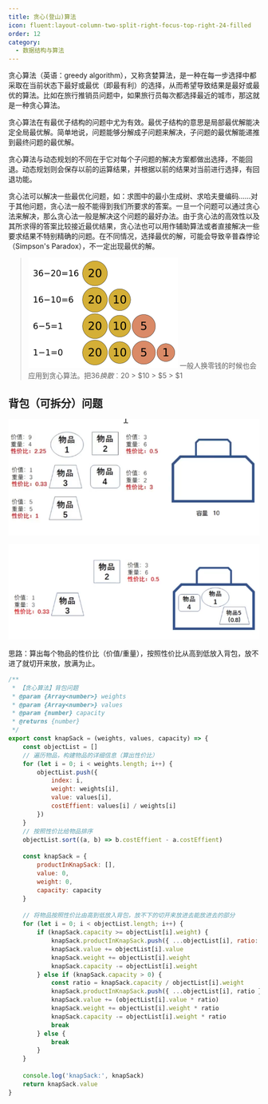 ```yaml
---
title: 贪心(登山)算法
icon: fluent:layout-column-two-split-right-focus-top-right-24-filled
order: 12
category:
  - 数据结构与算法
---
```


贪心算法（英语：greedy algorithm），又称贪婪算法，是一种在每一步选择中都采取在当前状态下最好或最优（即最有利）的选择，从而希望导致结果是最好或最优的算法。比如在旅行推销员问题中，如果旅行员每次都选择最近的城市，那这就是一种贪心算法。
 
贪心算法在有最优子结构的问题中尤为有效。最优子结构的意思是局部最优解能决定全局最优解。简单地说，问题能够分解成子问题来解决，子问题的最优解能递推到最终问题的最优解。

贪心算法与动态规划的不同在于它对每个子问题的解决方案都做出选择，不能回退。动态规划则会保存以前的运算结果，并根据以前的结果对当前进行选择，有回退功能。

贪心法可以解决一些最优化问题，如：求图中的最小生成树、求哈夫曼编码……对于其他问题，贪心法一般不能得到我们所要求的答案。一旦一个问题可以通过贪心法来解决，那么贪心法一般是解决这个问题的最好办法。由于贪心法的高效性以及其所求得的答案比较接近最优结果，贪心法也可以用作辅助算法或者直接解决一些要求结果不特别精确的问题。在不同情况，选择最优的解，可能会导致辛普森悖论（Simpson's Paradox），不一定出现最优的解。

> ![](../../../.vuepress/public/assets/images/more-than-code/data-structure/Greedy_algorithm_36_cents.png)
> 一般人换零钱的时候也会应用到贪心算法。把$36换散︰$20 > $10 > $5 > $1
 

## 背包（可拆分）问题

![](../../../.vuepress/public/assets/images/more-than-code/data-structure/image-20240121200223773.png)

![](../../../.vuepress/public/assets/images/more-than-code/data-structure/image-20240121200245365.png)

思路：算出每个物品的性价比（价值/重量），按照性价比从高到低放入背包，放不进了就切开来放，放满为止。

````javascript
/**
 * 【贪心算法】背包问题
 * @param {Array<number>} weights 
 * @param {Array<number>} values 
 * @param {number} capacity
 * @returns {number}
 */
export const knapSack = (weights, values, capacity) => {
    const objectList = []
    // 遍历物品，构建物品的详细信息（算出性价比）
    for (let i = 0; i < weights.length; i++) {
        objectList.push({
            index: i,
            weight: weights[i],
            value: values[i],
            costEffient: values[i] / weights[i]
        })
    }
    // 按照性价比给物品排序
    objectList.sort((a, b) => b.costEffient - a.costEffient)

    const knapSack = {
        productInKnapSack: [],
        value: 0,
        weight: 0,
        capacity: capacity
    }

    // 将物品按照性价比由高到低放入背包，放不下的切开来放进去能放进去的部分
    for (let i = 0; i < objectList.length; i++) {
        if (knapSack.capacity >= objectList[i].weight) {
            knapSack.productInKnapSack.push({ ...objectList[i], ratio: 1 })
            knapSack.value += objectList[i].value
            knapSack.weight += objectList[i].weight
            knapSack.capacity -= objectList[i].weight
        } else if (knapSack.capacity > 0) {
            const ratio = knapSack.capacity / objectList[i].weight
            knapSack.productInKnapSack.push({ ...objectList[i], ratio })
            knapSack.value += (objectList[i].value * ratio)
            knapSack.weight += objectList[i].weight * ratio
            knapSack.capacity -= objectList[i].weight * ratio
            break
        } else {
            break
        }
    }

    console.log('knapSack:', knapSack)
    return knapSack.value
}
````